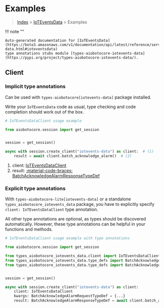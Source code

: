# Examples

> [Index](../README.md) > [IoTEventsData](./README.md) > Examples

!!! note ""

    Auto-generated documentation for [IoTEventsData](https://boto3.amazonaws.com/v1/documentation/api/latest/reference/services/iotevents-data.html#ioteventsdata)
    type annotations stubs module [types-aiobotocore-iotevents-data](https://pypi.org/project/types-aiobotocore-iotevents-data/).

## Client

### Implicit type annotations

Can be used with `types-aiobotocore[iotevents-data]` package installed.

Write your `IoTEventsData` code as usual,
type checking and code completion should work out of the box.



```python
# IoTEventsDataClient usage example

from aiobotocore.session import get_session


session = get_session()

async with session.create_client("iotevents-data") as client:  # (1)
    result = await client.batch_acknowledge_alarm()  # (2)
```

1. client: [IoTEventsDataClient](./client.md)
2. result: [:material-code-braces: BatchAcknowledgeAlarmResponseTypeDef](./type_defs.md#batchacknowledgealarmresponsetypedef) 






### Explicit type annotations

With `types-aiobotocore-lite[iotevents-data]`
or a standalone `types_aiobotocore_iotevents_data` package, you have to explicitly specify
`client: IoTEventsDataClient` type annotation.

All other type annotations are optional, as types should be discovered automatically.
However, these type annotations can be helpful in your functions and methods.


```python
# IoTEventsDataClient usage example with type annotations

from aiobotocore.session import get_session

from types_aiobotocore_iotevents_data.client import IoTEventsDataClient
from types_aiobotocore_iotevents_data.type_defs import BatchAcknowledgeAlarmResponseTypeDef
from types_aiobotocore_iotevents_data.type_defs import BatchAcknowledgeAlarmRequestTypeDef


session = get_session()

async with session.create_client("iotevents-data") as client:
    client: IoTEventsDataClient
    kwargs: BatchAcknowledgeAlarmRequestTypeDef = {...}
    result: BatchAcknowledgeAlarmResponseTypeDef = await client.batch_acknowledge_alarm(**kwargs)
```




